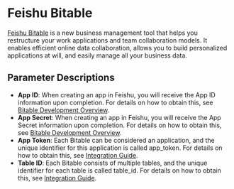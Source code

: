 # Feishu Bitable

[Feishu Bitable](https://open.feishu.cn/document/server-docs/docs/bitable-v1/bitable-overview) is a new business management tool that helps you restructure your work applications and team collaboration models. It enables efficient online data collaboration, allows you to build personalized applications at will, and easily manage all your business data.

## Parameter Descriptions

- **App ID**: When creating an app in Feishu, you will receive the App ID information upon completion. For details on how to obtain this, see [Bitable Development Overview](https://open.feishu.cn/document/home/app-types-introduction/overview).
- **App Secret**: When creating an app in Feishu, you will receive the App Secret information upon completion. For details on how to obtain this, see [Bitable Development Overview](https://open.feishu.cn/document/home/app-types-introduction/overview).
- **App Token**: Each Bitable can be considered an application, and the unique identifier for this application is called app_token. For details on how to obtain this, see [Integration Guide](https://open.feishu.cn/document/server-docs/docs/bitable-v1/notification).
- **Table ID**: Each Bitable consists of multiple tables, and the unique identifier for each table is called table_id. For details on how to obtain this, see [Integration Guide](https://open.feishu.cn/document/server-docs/docs/bitable-v1/notification).
